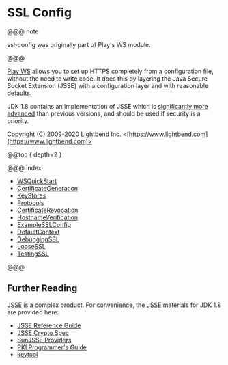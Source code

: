 # SSL Config

@@@ note

ssl-config was originally part of Play's WS module.

@@@

[Play WS](https://www.playframework.com/documentation/2.4.x/ScalaWS) allows you to set up HTTPS completely from a
configuration file, without the need to write code. It does this by
layering the Java Secure Socket Extension (JSSE) with a configuration
layer and with reasonable defaults.

JDK 1.8 contains an implementation of JSSE which is [significantly more
advanced](https://docs.oracle.com/javase/8/docs/technotes/guides/security/enhancements-8.html)
than previous versions, and should be used if security is a priority.

Copyright (C) 2009-2020 Lightbend Inc. <[https://www.lightbend.com](https://www.lightbend.com)>

@@toc { depth=2 }

@@@ index

* [WSQuickStart](WSQuickStart.md)
* [CertificateGeneration](CertificateGeneration.md)
* [KeyStores](KeyStores.md)
* [Protocols](Protocols.md)
* [CertificateRevocation](CertificateRevocation.md)
* [HostnameVerification](HostnameVerification.md)
* [ExampleSSLConfig](ExampleSSLConfig.md)
* [DefaultContext](DefaultContext.md)
* [DebuggingSSL](DebuggingSSL.md)
* [LooseSSL](LooseSSL.md)
* [TestingSSL](TestingSSL.md)

@@@

## Further Reading

JSSE is a complex product. For convenience, the JSSE materials for JDK
1.8 are provided here:

-  [JSSE Reference
  Guide](https://docs.oracle.com/javase/8/docs/technotes/guides/security/jsse/JSSERefGuide.html)
-  [JSSE Crypto
  Spec](https://docs.oracle.com/javase/8/docs/technotes/guides/security/crypto/CryptoSpec.html#SSLTLS)
-  [SunJSSE
  Providers](https://docs.oracle.com/javase/8/docs/technotes/guides/security/SunProviders.html#SunJSSEProvider)
-  [PKI Programmer's
  Guide](https://docs.oracle.com/javase/8/docs/technotes/guides/security/certpath/CertPathProgGuide.html)
-  [keytool](https://docs.oracle.com/javase/8/docs/technotes/tools/unix/keytool.html)
